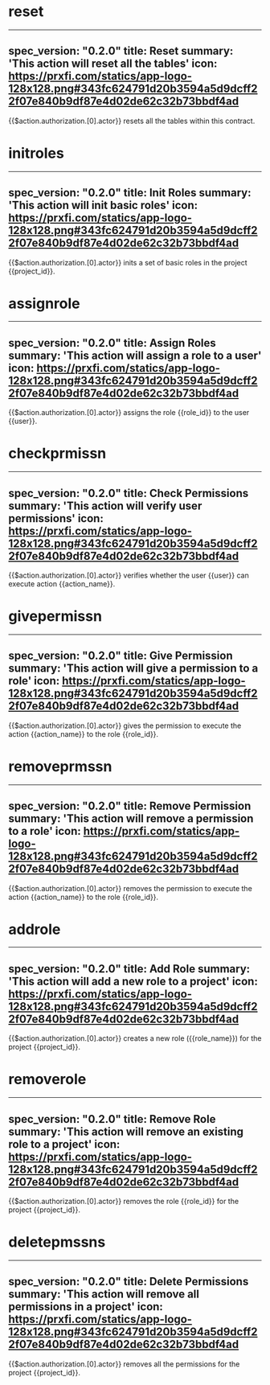 <h1 class="contract">reset</h1>

---
spec_version: "0.2.0"
title: Reset
summary: 'This action will reset all the tables'
icon: https://prxfi.com/statics/app-logo-128x128.png#343fc624791d20b3594a5d9dcff22f07e840b9df87e4d02de62c32b73bbdf4ad
---

{{$action.authorization.[0].actor}} resets all the tables within this contract.


<h1 class="contract">initroles</h1>

---
spec_version: "0.2.0"
title: Init Roles
summary: 'This action will init basic roles'
icon: https://prxfi.com/statics/app-logo-128x128.png#343fc624791d20b3594a5d9dcff22f07e840b9df87e4d02de62c32b73bbdf4ad
---

{{$action.authorization.[0].actor}} inits a set of basic roles in the project {{project_id}}.


<h1 class="contract">assignrole</h1>

---
spec_version: "0.2.0"
title: Assign Roles
summary: 'This action will assign a role to a user'
icon: https://prxfi.com/statics/app-logo-128x128.png#343fc624791d20b3594a5d9dcff22f07e840b9df87e4d02de62c32b73bbdf4ad
---

{{$action.authorization.[0].actor}} assigns the role {{role_id}} to the user {{user}}.


<h1 class="contract">checkprmissn</h1>

---
spec_version: "0.2.0"
title: Check Permissions
summary: 'This action will verify user permissions'
icon: https://prxfi.com/statics/app-logo-128x128.png#343fc624791d20b3594a5d9dcff22f07e840b9df87e4d02de62c32b73bbdf4ad
---

{{$action.authorization.[0].actor}} verifies whether the user {{user}} can execute action {{action_name}}.


<h1 class="contract">givepermissn</h1>

---
spec_version: "0.2.0"
title: Give Permission
summary: 'This action will give a permission to a role'
icon: https://prxfi.com/statics/app-logo-128x128.png#343fc624791d20b3594a5d9dcff22f07e840b9df87e4d02de62c32b73bbdf4ad
---

{{$action.authorization.[0].actor}} gives the permission to execute the action {{action_name}} to the role {{role_id}}.


<h1 class="contract">removeprmssn</h1>

---
spec_version: "0.2.0"
title: Remove Permission
summary: 'This action will remove a permission to a role'
icon: https://prxfi.com/statics/app-logo-128x128.png#343fc624791d20b3594a5d9dcff22f07e840b9df87e4d02de62c32b73bbdf4ad
---

{{$action.authorization.[0].actor}} removes the permission to execute the action {{action_name}} to the role {{role_id}}.


<h1 class="contract">addrole</h1>

---
spec_version: "0.2.0"
title: Add Role
summary: 'This action will add a new role to a project'
icon: https://prxfi.com/statics/app-logo-128x128.png#343fc624791d20b3594a5d9dcff22f07e840b9df87e4d02de62c32b73bbdf4ad
---

{{$action.authorization.[0].actor}} creates a new role ({{role_name}}) for the project {{project_id}}.


<h1 class="contract">removerole</h1>

---
spec_version: "0.2.0"
title: Remove Role
summary: 'This action will remove an existing role to a project'
icon: https://prxfi.com/statics/app-logo-128x128.png#343fc624791d20b3594a5d9dcff22f07e840b9df87e4d02de62c32b73bbdf4ad
---

{{$action.authorization.[0].actor}} removes the role {{role_id}} for the project {{project_id}}.


<h1 class="contract">deletepmssns</h1>

---
spec_version: "0.2.0"
title: Delete Permissions
summary: 'This action will remove all permissions in a project'
icon: https://prxfi.com/statics/app-logo-128x128.png#343fc624791d20b3594a5d9dcff22f07e840b9df87e4d02de62c32b73bbdf4ad
---

{{$action.authorization.[0].actor}} removes all the permissions for the project {{project_id}}.

